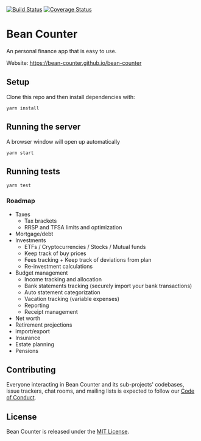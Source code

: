 [![Build Status](https://travis-ci.org/bean-counter/bean-counter.svg?branch=master)](https://travis-ci.org/bean-counter/bean-counter)
[![Coverage Status](https://coveralls.io/repos/github/bean-counter/bean-counter/badge.svg?branch=master)](https://coveralls.io/github/bean-counter/bean-counter?branch=master)

# Bean Counter

An personal finance app that is easy to use.

Website: https://bean-counter.github.io/bean-counter

## Setup

Clone this repo and then install dependencies with:
```
yarn install
```

## Running the server

A browser window will open up automatically
```
yarn start
```

## Running tests

```
yarn test
```

### Roadmap
* Taxes
	* Tax brackets
	* RRSP and TFSA limits and optimization
* Mortgage/debt
* Investments
	* ETFs / Cryptocurrencies / Stocks / Mutual funds
	* Keep track of buy prices
	* Fees tracking + Keep track of deviations from plan
	* Re-investment calculations
* Budget management
	* Income tracking and allocation
	* Bank statements tracking (securely import your bank transactions)
	* Auto statement categorization
	* Vacation tracking (variable expenses)
	* Reporting
	* Receipt management
* Net worth
* Retirement projections
* import/export
* Insurance
* Estate planning
* Pensions

## Contributing

Everyone interacting in Bean Counter and its sub-projects' codebases, issue trackers, chat rooms, and mailing lists is expected to follow our [Code of Conduct](https://github.com/bean-counter/bean-counter/blob/master/CODE_OF_CONDUCT.md).

## License

Bean Counter is released under the [MIT License](https://opensource.org/licenses/MIT).
